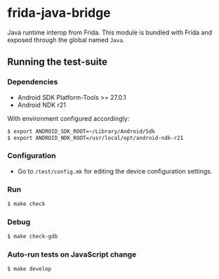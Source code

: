 # frida-java-bridge

Java runtime interop from Frida. This module is bundled with Frida and exposed
through the global named `Java`.

## Running the test-suite

### Dependencies

- Android SDK Platform-Tools >= 27.0.1
- Android NDK r21

With environment configured accordingly:

```sh
$ export ANDROID_SDK_ROOT=~/Library/Android/Sdk
$ export ANDROID_NDK_ROOT=/usr/local/opt/android-ndk-r21
```

### Configuration

 - Go to `/test/config.mk` for editing the device configuration settings.

### Run

```sh
$ make check
```

### Debug

```sh
$ make check-gdb
```

### Auto-run tests on JavaScript change

```sh
$ make develop
```
